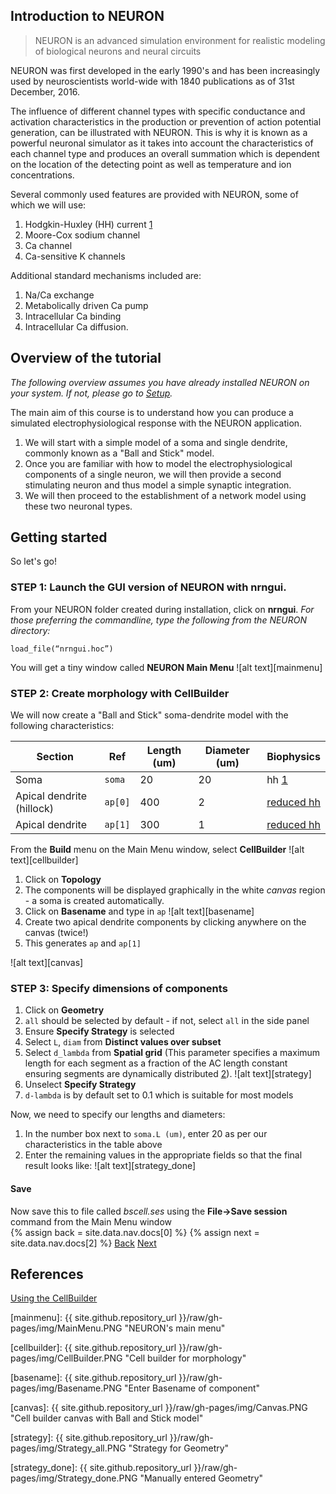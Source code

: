 
## Introduction to NEURON

> NEURON is an advanced simulation environment for realistic modeling of biological neurons and neural circuits

NEURON was first developed in the early 1990's and has been increasingly used by neuroscientists world-wide with 1840 publications as of 31st December, 2016.  

The influence of different channel types with specific conductance and activation characteristics in the production or prevention of action potential generation, can be illustrated with NEURON. This is why it is known as a powerful neuronal simulator as it takes into account the characteristics of each channel type and produces an overall summation which is dependent on the location of the detecting point as well as temperature and ion concentrations.

Several commonly used features are provided with NEURON, some of which we will use:

1. Hodgkin-Huxley (HH) current [1]
2. Moore-Cox sodium channel
3. Ca channel
4. Ca-sensitive K channels

Additional standard mechanisms included are:

1. Na/Ca exchange
1. Metabolically driven Ca pump
1. Intracellular Ca binding
1. Intracellular Ca diffusion.

## Overview of the tutorial

*The following overview assumes you have already installed NEURON on your system. If not, please go to [Setup](../setup).*

The main aim of this course is to understand how you can produce a simulated electrophysiological response with the NEURON application.  
1. We will start with a simple model of a soma and single dendrite, commonly known as a "Ball and Stick" model. 
1. Once you are familiar with how to model the electrophysiological components of a single neuron, we will then provide a second stimulating neuron and thus model a simple synaptic integration. 
1. We will then proceed to the establishment of a network model using these two neuronal types.

## Getting started

So let's go! 

### STEP 1: Launch the GUI version of NEURON with nrngui.

From your NEURON folder created during installation, click on **nrngui**.
*For those preferring the commandline, type the following from the NEURON directory:*
```
load_file(“nrngui.hoc”)
```
You will get a tiny window called **NEURON Main Menu**
![alt text][mainmenu]



### STEP 2: Create morphology with CellBuilder

We will now create a "Ball and Stick" soma-dendrite model with the following characteristics:

| Section | Ref | Length (um) | Diameter (um) | Biophysics |
| ---- | ---- | ---- | ---- | ----|
| Soma | `soma` | 20 | 20 | hh [1]|
| Apical dendrite (hillock) | `ap[0]` | 400 | 2 | <a href="#" data-toggle="tooltip" title="gnabar_hh and gkbar_hh are reduced to 10% of normal and el_hh (equilibrium potential of the hh leak current) is changed to -64 mV.">reduced hh</a> |
| Apical dendrite | `ap[1]` | 300 | 1 | <a href="#" data-toggle="tooltip" title="gnabar_hh and gkbar_hh are reduced to 10% of normal and el_hh (equilibrium potential of the hh leak current) is changed to -64 mV.">reduced hh</a>|


From the **Build** menu on the Main Menu window, select **CellBuilder**
![alt text][cellbuilder]

1. Click on **Topology**
1. The components will be displayed graphically in the white *canvas* region - a soma is created automatically.
1. Click on **Basename** and type in `ap` ![alt text][basename]
1. Create two apical dendrite components by clicking anywhere on the canvas (twice!)
1. This generates `ap` and `ap[1]`

![alt text][canvas]

### STEP 3: Specify dimensions of components

1. Click on **Geometry**
1. `all` should be selected by default - if not, select `all` in the side panel
1. Ensure **Specify Strategy** is selected
1. Select `L`, `diam` from **Distinct values over subset**
1. Select `d_lambda` from **Spatial grid** (This parameter specifies a maximum length for each segment as a fraction of the AC length constant ensuring segments are dynamically distributed [2]). 
![alt text][strategy]
1. Unselect **Specify Strategy**
1. `d-lambda` is by default set to 0.1 which is suitable for most models

Now, we need to specify our lengths and diameters:
1. In the number box next to `soma.L (um)`, enter 20 as per our characteristics in the table above
1. Enter the remaining values in the appropriate fields so that the final result looks like:
![alt text][strategy_done]


<div class="alert alert-error">
<h4>Save</h4> Now save this to file called <em>bscell.ses</em> using the <b>File->Save session</b> command from the Main Menu window
</div>

<div class="paginator">
{% assign back = site.data.nav.docs[0] %}
{% assign next = site.data.nav.docs[2] %}
<a class="btn btn-default" href="{{ back.url }}" title="{{ back.title }}">Back</a>
<a class="btn btn-default" href="{{ next.url }}" title="{{ next.title }}">Next</a>
</div>


## References
[Using the CellBuilder](https://www.neuron.yale.edu/neuron/static/docs/cbtut/main.html)

[1]: http://www.neuron.yale.edu/hg/neuron/nrn/file/d887332b34c3/src/nrnoc/hh.mod
[2]: https://www.neuron.yale.edu/neuron/static/docs/d_lambda/d_lambda.html

[mainmenu]: {{ site.github.repository_url }}/raw/gh-pages/img/MainMenu.PNG "NEURON's main menu"

[cellbuilder]: {{ site.github.repository_url }}/raw/gh-pages/img/CellBuilder.PNG "Cell builder for morphology"

[basename]: {{ site.github.repository_url }}/raw/gh-pages/img/Basename.PNG "Enter Basename of component"

[canvas]: {{ site.github.repository_url }}/raw/gh-pages/img/Canvas.PNG "Cell builder canvas with Ball and Stick model"

[strategy]: {{ site.github.repository_url }}/raw/gh-pages/img/Strategy_all.PNG "Strategy for Geometry"

[strategy_done]: {{ site.github.repository_url }}/raw/gh-pages/img/Strategy_done.PNG "Manually entered Geometry"
